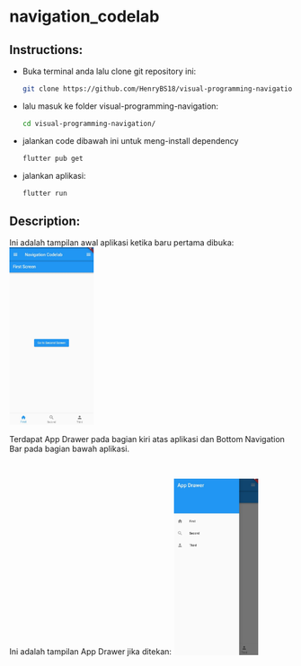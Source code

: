 # navigation_codelab

## Instructions:
- Buka terminal anda lalu clone git repository ini:

  ```sh
  git clone https://github.com/HenryBS18/visual-programming-navigation.git
  ```

- lalu masuk ke folder visual-programming-navigation:
  ```sh
  cd visual-programming-navigation/
  ```

- jalankan code dibawah ini untuk meng-install dependency
  ```sh
  flutter pub get
  ```

- jalankan aplikasi:
  ```sh
  flutter run
  ```

## Description:
Ini adalah tampilan awal aplikasi ketika baru pertama dibuka:
<img src="./docs-pictures/app.jpg" width="150" title="Navigation Codelab">

Terdapat App Drawer pada bagian kiri atas aplikasi dan Bottom Navigation Bar pada bagian bawah aplikasi.

<br>

Ini adalah tampilan App Drawer jika ditekan:
<img src="./docs-pictures/app drawer.jpg" width="150" title="App Drawer">